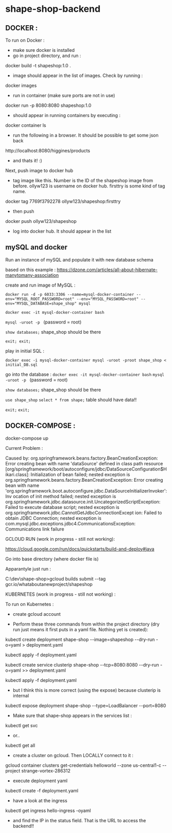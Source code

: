 
shape-shop-backend
====================

DOCKER :
----------

To run on Docker :

- make sure docker is installed
- go in project directory, and run :

docker build -t shapeshop:1.0 .

- image should appear in the list of images. Check by running :

docker images
 
- run in container (make sure ports are not in use)

docker run -p 8080:8080 shapeshop:1.0

- should appear in running containers by executing :

docker container ls

- run the following in a browser. It should be possible to get some json back

http://localhost:8080/higgines/products

- and thats it! :)

Next, push image to docker hub

- tag image like this. Number is the ID of the shapeshop image from before. ollyw123 is username on docker hub. firsttry is some kind of tag name.

docker tag 7769f3792278 ollyw123/shapeshop:firsttry

- then push 

docker push ollyw123/shapeshop

- log into docker hub. It should appear in the list




mySQL and docker
----------

Run an instance of mySQL and populate it with new database schema

based on this example :
https://dzone.com/articles/all-about-hibernate-manytomany-association

create and run image of MySQL :

``docker run -d -p 6033:3306 --name=mysql-docker-container --env="MYSQL_ROOT_PASSWORD=root" --env="MYSQL_PASSWORD=root" --env="MYSQL_DATABASE=shape_shop" mysql``

``docker exec -it mysql-docker-container bash ``


``mysql -uroot -p ``
(password = root)

``show databases;``
shape_shop should be there

``exit;
exit;``

play in initial SQL :

``docker exec -i mysql-docker-container mysql -uroot -proot shape_shop < initial_DB.sql``

go into the database :
``docker exec -it mysql-docker-container bash``
``mysql -uroot -p ``
(password = root)

``show databases;``
shape_shop should be there

``use shape_shop``
``select * from shape;``
table should have data!!

``exit;``
``exit;``









DOCKER-COMPOSE :
----------

docker-compose up

Current Problem :

 Caused by: org.springframework.beans.factory.BeanCreationException: Error creating bean with name 'dataSource' defined in class path resource [org/springframework/boot/autoconfigure/jdbc/DataSourceConfiguration$H
ikari.class]: Initialization of bean failed; nested exception is org.springframework.beans.factory.BeanCreationException: Error creating bean with name 'org.springframework.boot.autoconfigure.jdbc.DataSourceInitializerInvoker': Inv
ocation of init method failed; nested exception is org.springframework.jdbc.datasource.init.UncategorizedScriptException: Failed to execute database script; nested exception is org.springframework.jdbc.CannotGetJdbcConnectionExcept
ion: Failed to obtain JDBC Connection; nested exception is com.mysql.jdbc.exceptions.jdbc4.CommunicationsException: Communications link failure















GCLOUD RUN (work in progress - still not working):

https://cloud.google.com/run/docs/quickstarts/build-and-deploy#java


Go into base directory (where docker file is)

Apparantyle just run :

C:\dev\shape-shop>gcloud builds submit --tag gcr.io/whataboutanewproject/shapeshop










KUBERNETES (work in progress - still not working) :

To run on Kubernetes :

- create gcloud account



- Perform these three commands from within the project directory (dry run just means it first puts in a yaml file. Nothing yet is created):

kubectl create deployment shape-shop --image=shapeshop --dry-run -o=yaml > deployment.yaml

kubectl apply -f deployment.yaml

kubectl create service clusterip shape-shop --tcp=8080:8080 --dry-run -o=yaml >> deployment.yaml

kubectl apply -f deployment.yaml


- but I think this is more correct (using the expose) because clusterip is internal

kubectl expose deployment shape-shop --type=LoadBalancer --port=8080



- Make sure that shape-shop appears in the services list :

kubectl get svc

- or..

kubectl get all



- create a cluster on gcloud. Then LOCALLY connect to it :

gcloud container clusters get-credentials helloworld --zone us-central1-c --project strange-vortex-286312

- execute deployment yaml

kubectl create -f deployment.yaml

- have a look at the ingress

kubectl get ingress hello-ingress -oyaml


- and find the IP in the status field. That is the URL to access the backend!!





